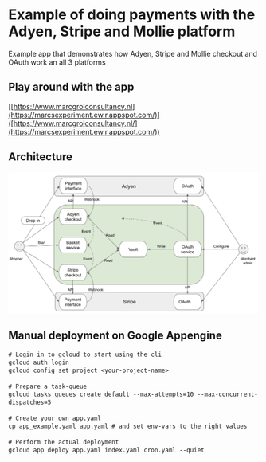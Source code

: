 # Example of doing payments with the Adyen, Stripe and Mollie platform

Example app that demonstrates how Adyen, Stripe and Mollie checkout and OAuth work an all 3 platforms

## Play around with the app

[[https://www.marcgrolconsultancy.nl](https://marcsexperiment.ew.r.appspot.com/)]([https://www.marcgrolconsultancy.nl/](https://marcsexperiment.ew.r.appspot.com/))

## Architecture

![Overview if architecture](https://github.com/MarcGrol/shopbackend/blob/main/docs/integration_experiment_architecture.png)


## Manual deployment on Google Appengine

    # Login in to gcloud to start using the cli
    gcloud auth login 
    gcloud config set project <your-project-name>   
    
    # Prepare a task-queue
    gcloud tasks queues create default --max-attempts=10 --max-concurrent-dispatches=5
    
    # Create your own app.yaml
    cp app_example.yaml app.yaml # and set env-vars to the right values
    
    # Perform the actual deployment
    gcloud app deploy app.yaml index.yaml cron.yaml --quiet

